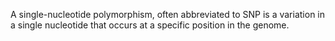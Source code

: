A single-nucleotide polymorphism, often abbreviated to SNP is a variation in a single nucleotide that occurs at a specific position in the genome.